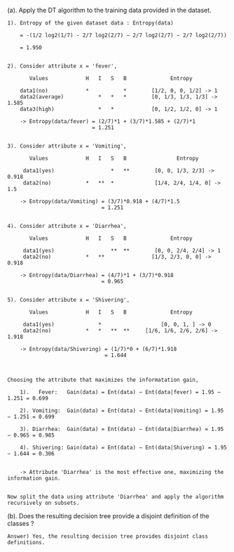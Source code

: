 
(a). Apply the DT algorithm to the training data provided in the dataset.

     
	1). Entropy of the given dataset data : Entropy(data)
	  
	    = -(1/2 log2(1/7) - 2/7 log2(2/7) − 2/7 log2(2/7) − 2/7 log2(2/7)) 
		
		= 1.950
	
	
	2). Consider attribute x = 'fever',
	
	       Values            H   I   S   B              Entropy
		
		data1(no)            *           *        [1/2, 0, 0, 1/2] -> 1
		data2(average)           *   *   *        [0, 1/3, 1/3, 1/3] -> 1.585
		data3(high)              *   *            [0, 1/2, 1/2, 0] -> 1
		
		-> Entropy(data/fever) = (2/7)*1 + (3/7)*1.585 + (2/7)*1
		                       = 1.251
							
	
	3). Consider attribute x = 'Vomiting',
	
	       Values            H   I   S   B                Entropy
		
		 data1(yes)                  *   **        [0, 0, 1/3, 2/3] -> 0.918
		 data2(no)           *   **  *             [1/4, 2/4, 1/4, 0] -> 1.5
		
		-> Entropy(data/Vomiting) = (3/7)*0.918 + (4/7)*1.5
		                          = 1.251
	
	
	4). Consider attribute x = 'Diarrhea',
	
	       Values            H   I   S   B              Entropy
		
		 data1(yes)                  **  **        [0, 0, 2/4, 2/4] -> 1
		 data2(no)           *   **               [1/3, 2/3, 0, 0] -> 0.918
		
		-> Entropy(data/Diarrhea) = (4/7)*1 + (3/7)*0.918
		                          = 0.965
								  
								  
	5). Consider attribute x = 'Shivering',
	
	       Values            H   I   S   B              Entropy
		
		 data1(yes)              *                   [0, 0, 1, ] -> 0
		 data2(no)           *   *   **  **     [1/6, 1/6, 2/6, 2/6] -> 1.918
		
		-> Entropy(data/Shivering) = (1/7)*0 + (6/7)*1.918
		                           = 1.644
	
	
	
	Choosing the attribute that maximizes the informatation gain,
	
	    1).   Fever:   Gain(data) = Ent(data) − Ent(data|fever) = 1.95 − 1.251 = 0.699
		
		2). Vomiting:  Gain(data) = Ent(data) − Ent(data|Vomiting) = 1.95 − 1.251 = 0.699
		
		3). Diarrhea:  Gain(data) = Ent(data) − Ent(data|Diarrhea) = 1.95 − 0.965 = 0.985
		
		4). Shivering: Gain(data) = Ent(data) − Ent(data|Shivering) = 1.95 − 1.644 = 0.306
		
		
		-> Attribute 'Diarrhea' is the most effective one, maximizing the information gain.
	
	
	Now split the data using attribute 'Diarrhea' and apply the algorithm recursively on subsets.
	

(b). Does the resulting decision tree provide a disjoint definition of the classes ?

    Answer) Yes, the resulting decision tree provides disjoint class definitions.